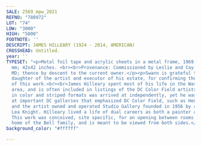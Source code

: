 ```yaml
---
SALE: 2569_mpw_2021
REFNO: "780972"
LOT: "74"
LOW: "3000"
HIGH: "5000"
FOOTNOTE: ''
DESCRIPT: JAMES HILLEARY (1924 - 2014, AMERICAN)
CROSSHEAD: Untitled.
year: ''
TYPESET: "<p>Metal foil tape and acrylic sheets in a metal frame, 1969. 1067x1067
  mm; 42x42 inches. <br><br>Provenance: Commissioned by Leslie and Cay Bell, Bethesda,
  MD; thence by descent to the current owner.</p><p>Swann is grateful to Cecily Hilleary,
  daughter of the artist and executor of his estate, for confirming the authenticity
  of this work.<br><br>James Hilleary spent most of his life in the Washington DC
  area, and is often included in listings of the DC Color Field artists. His exploration
  in color and striped formats was arrived at independently, yet he was exhibited
  at important DC galleries that emphasized DC Color Field, such as Henri Gallery,
  and the artist owned and operated Studio Gallery founded in 1956 by artist Jeannie
  Lea Knight. Hilleary lived a life of dual careers as both a painter and an architect.
  This work was conceived, site specific, for an opening between rooms in the second
  home of the Bell family, and is meant to be viewed from both sides.</p>"
background_color: "#ffffff"

---
```

